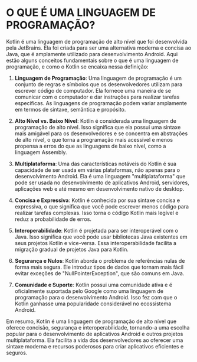 # O QUE É UMA LINGUAGEM DE PROGRAMAÇÃO?
Kotlin é uma linguagem de programação de alto nível que foi desenvolvida pela JetBrains. Ela foi criada para ser uma alternativa moderna e concisa ao Java, que é amplamente utilizado para desenvolvimento Android. Aqui estão alguns conceitos fundamentais sobre o que é uma linguagem de programação, e como o Kotlin se encaixa nessa definição:

1. **Linguagem de Programação**:
   Uma linguagem de programação é um conjunto de regras e símbolos que os desenvolvedores utilizam para escrever código de computador. Ela fornece uma maneira de se comunicar com o computador e dar instruções para realizar tarefas específicas. As linguagens de programação podem variar amplamente em termos de sintaxe, semântica e propósito.

2. **Alto Nível vs. Baixo Nível**:
   Kotlin é considerada uma linguagem de programação de alto nível. Isso significa que ela possui uma sintaxe mais amigável para os desenvolvedores e se concentra em abstrações de alto nível, o que torna a programação mais acessível e menos propensa a erros do que as linguagens de baixo nível, como a linguagem Assembly.

3. **Multiplataforma**:
   Uma das características notáveis do Kotlin é sua capacidade de ser usada em várias plataformas, não apenas para o desenvolvimento Android. Ela é uma linguagem "multiplataforma" que pode ser usada no desenvolvimento de aplicativos Android, servidores, aplicações web e até mesmo em desenvolvimento nativo de desktop.

4. **Concisa e Expressiva**:
   Kotlin é conhecida por sua sintaxe concisa e expressiva, o que significa que você pode escrever menos código para realizar tarefas complexas. Isso torna o código Kotlin mais legível e reduz a probabilidade de erros.

5. **Interoperabilidade**:
   Kotlin é projetada para ser interoperável com o Java. Isso significa que você pode usar bibliotecas Java existentes em seus projetos Kotlin e vice-versa. Essa interoperabilidade facilita a migração gradual de projetos Java para Kotlin.

6. **Segurança e Nulos**:
   Kotlin aborda o problema de referências nulas de forma mais segura. Ele introduz tipos de dados que tornam mais fácil evitar exceções de "NullPointerException", que são comuns em Java.

7. **Comunidade e Suporte**:
   Kotlin possui uma comunidade ativa e é oficialmente suportada pelo Google como uma linguagem de programação para o desenvolvimento Android. Isso fez com que o Kotlin ganhasse uma popularidade considerável no ecossistema Android.

Em resumo, Kotlin é uma linguagem de programação de alto nível que oferece concisão, segurança e interoperabilidade, tornando-a uma escolha popular para o desenvolvimento de aplicativos Android e outros projetos multiplataforma. Ela facilita a vida dos desenvolvedores ao oferecer uma sintaxe moderna e recursos poderosos para criar aplicativos eficientes e seguros.